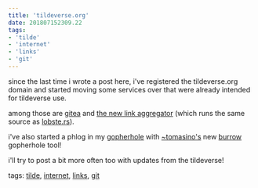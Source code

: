 ```yaml
---
title: 'tildeverse.org'
date: 201807152309.22
tags:
- 'tilde'
- 'internet'
- 'links'
- 'git'
---
```


since the last time i wrote a post here, i've registered the
tildeverse.org domain and started moving some services over that were
already intended for tildeverse use.

among those are [gitea](https://git.tildeverse.org) and [the new link
aggregator](https://links.tildeverse.org) (which runs the same source as
[lobste.rs](https://github.com/lobsters/lobsters)).

i've also started a phlog in my
[gopherhole](https://gopher.tilde.team/tilde.team/~ben) with
[~tomasino's](/~tomasino) new
[burrow](https://github.com/jamestomasino/burrow) gopherhole tool!

i'll try to post a bit more often too with updates from the tildeverse!

tags: [tilde](tag_tilde.html), [internet](tag_internet.html),
[links](tag_links.html), [git](tag_git.html)
